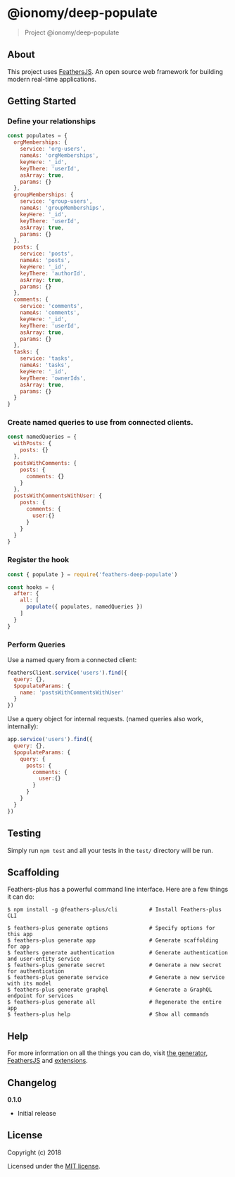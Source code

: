 # @ionomy/deep-populate

> Project @ionomy/deep-populate

## About

This project uses [FeathersJS](http://feathersjs.com). An open source web framework for building modern real-time applications.

## Getting Started

### Define your relationships

```js
const populates = {
  orgMemberships: {
    service: 'org-users',
    nameAs: 'orgMemberships',
    keyHere: '_id',
    keyThere: 'userId',
    asArray: true,
    params: {}
  },
  groupMemberships: {
    service: 'group-users',
    nameAs: 'groupMemberships',
    keyHere: '_id',
    keyThere: 'userId',
    asArray: true,
    params: {}
  },
  posts: {
    service: 'posts',
    nameAs: 'posts',
    keyHere: '_id',
    keyThere: 'authorId',
    asArray: true,
    params: {}
  },
  comments: {
    service: 'comments',
    nameAs: 'comments',
    keyHere: '_id',
    keyThere: 'userId',
    asArray: true,
    params: {}
  },
  tasks: {
    service: 'tasks',
    nameAs: 'tasks',
    keyHere: '_id',
    keyThere: 'ownerIds',
    asArray: true,
    params: {}
  }
}
```

### Create named queries to use from connected clients.

```js
const namedQueries = {
  withPosts: {
    posts: {}
  },
  postsWithComments: {
    posts: {
      comments: {}
    }
  },
  postsWithCommentsWithUser: {
    posts: {
      comments: {
        user:{}
      }
    }
  }
}
```

### Register the hook

```js
const { populate } = require('feathers-deep-populate')

const hooks = {
  after: {
    all: [
      populate({ populates, namedQueries })
    ]
  }
}
```

### Perform Queries

Use a named query from a connected client:

```js
feathersClient.service('users').find({
  query: {},
  $populateParams: {
    name: 'postsWithCommentsWithUser'
  }
})
```

Use a query object for internal requests. (named queries also work, internally):

```js
app.service('users').find({
  query: {},
  $populateParams: {
    query: {
      posts: {
        comments: {
          user:{}
        }
      }
    }
  }
})
```

## Testing

Simply run `npm test` and all your tests in the `test/` directory will be run.

## Scaffolding

Feathers-plus has a powerful command line interface. Here are a few things it can do:

```
$ npm install -g @feathers-plus/cli          # Install Feathers-plus CLI

$ feathers-plus generate options             # Specify options for this app
$ feathers-plus generate app                 # Generate scaffolding for app
$ feathers generate authentication           # Generate authentication and user-entity service
$ feathers-plus generate secret              # Generate a new secret for authentication
$ feathers-plus generate service             # Generate a new service with its model
$ feathers-plus generate graphql             # Generate a GraphQL endpoint for services
$ feathers-plus generate all                 # Regenerate the entire app
$ feathers-plus help                         # Show all commands
```

## Help

For more information on all the things you can do, visit [the generator](https://generator.feathers-plus.com/), [FeathersJS](http://docs.feathersjs.com) and [extensions](https://feathers-plus.github.io/).

## Changelog

__0.1.0__

- Initial release

## License

Copyright (c) 2018

Licensed under the [MIT license](LICENSE).
